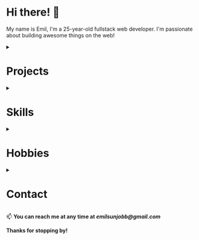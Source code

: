 # Hi there! 👋
My name is Emil, I'm a 25-year-old fullstack web developer. I'm passionate about building awesome things on the web!

<details>
<summary><h1>Projects</h1></summary>

## Twitter clone
a static webpage that looks like Twitter, but without any of the functionality

## Chatbot
a simple chatbot using vanilla JavaScript for the frontend and Node.js with Express and OpenAI for the backend

## Personal portfolio
a personal portfolio website using React for the frontend and Sanity CMS for the backend
</details>

<details>
<summary><h1>Skills</h1></summary>

# Languages
- Javascript
- C#
- Golang
- A tiny bit of python

Always learning.

### Frontend 
- HTML
- CSS
- Tailwindcss
- SCSS
- React

Currently learning *Preact*, *HTMX*

### RDMBS
- SQL

### DMBS
- MongoDB

### 💗 Backend
- Node.js
- SSMS
- 
### Backend Technologies
- Express

### Version Control
- Git

### Data Visualization & Monitoring
- Grafana

</details>

<details>
<summary><h1>Hobbies</h1></summary>

When I'm not programming, I enjoy\
**Gaming**\
I've been gaming for as long as I can remember, and I always find it a fun and relaxing way to unwind.

**Exercising**\
Staying fit and healthy is important, and I love taking long walks in nature.

**Listening to music**\
Who doesn't love listening to music
</details>

<details>
<summary><h1>Contact</h1></summary>
 
You can reach me at
- [**Discord**](https://discord.com/users/173458886706200586)
- [GitHub](https://github.com/EmilSunden)
- [LinkedIn](https://www.linkedin.com/in/emil-sund%C3%A9n-4b6b26179/)
</details>

📫 **You can reach me at any time at _emilsunjobb@gmail.com_**

**Thanks for stopping by!**


<!---
EmilSunden/EmilSunden is a ✨ special ✨ repository because its `README.md` (this file) appears on your GitHub profile.
You can click the Preview link to take a look at your changes.
--->
